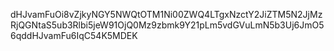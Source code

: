 dHJvamFuOi8vZjkyNGY5NWQtOTM1Ni00ZWQ4LTgxNzctY2JiZTM5N2JjMzRjQGNtaS5ub3Rlbi5jeW91OjQ0Mz9zbmk9Y21pLm5vdGVuLmN5b3Uj6JmO56qddHJvamFu6IqC54K5MDEK